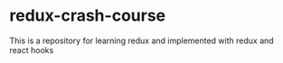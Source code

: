 # redux-crash-course

This is a repository for learning redux and implemented with redux and react hooks
